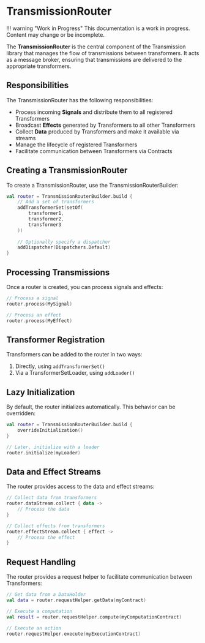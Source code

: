# TransmissionRouter

!!! warning "Work in Progress"
    This documentation is a work in progress. Content may change or be incomplete.

The **TransmissionRouter** is the central component of the Transmission library that manages the flow of transmissions between transformers. It acts as a message broker, ensuring that transmissions are delivered to the appropriate transformers.

## Responsibilities

The TransmissionRouter has the following responsibilities:

- Process incoming **Signals** and distribute them to all registered Transformers
- Broadcast **Effects** generated by Transformers to all other Transformers
- Collect **Data** produced by Transformers and make it available via streams
- Manage the lifecycle of registered Transformers
- Facilitate communication between Transformers via Contracts

## Creating a TransmissionRouter

To create a TransmissionRouter, use the TransmissionRouterBuilder:

```kotlin
val router = TransmissionRouterBuilder.build {
    // Add a set of transformers
    addTransformerSet(setOf(
        transformer1,
        transformer2,
        transformer3
    ))
    
    // Optionally specify a dispatcher
    addDispatcher(Dispatchers.Default)
}
```

## Processing Transmissions

Once a router is created, you can process signals and effects:

```kotlin
// Process a signal
router.process(MySignal)

// Process an effect
router.process(MyEffect)
```

## Transformer Registration

Transformers can be added to the router in two ways:

1. Directly, using `addTransformerSet()`
2. Via a TransformerSetLoader, using `addLoader()`

## Lazy Initialization

By default, the router initializes automatically. This behavior can be overridden:

```kotlin
val router = TransmissionRouterBuilder.build {
    overrideInitialization()
}

// Later, initialize with a loader
router.initialize(myLoader)
```

## Data and Effect Streams

The router provides access to the data and effect streams:

```kotlin
// Collect data from transformers
router.dataStream.collect { data ->
    // Process the data
}

// Collect effects from transformers
router.effectStream.collect { effect ->
    // Process the effect
}
```

## Request Handling

The router provides a request helper to facilitate communication between Transformers:

```kotlin
// Get data from a DataHolder
val data = router.requestHelper.getData(myContract)

// Execute a computation
val result = router.requestHelper.compute(myComputationContract)

// Execute an action
router.requestHelper.execute(myExecutionContract)
```